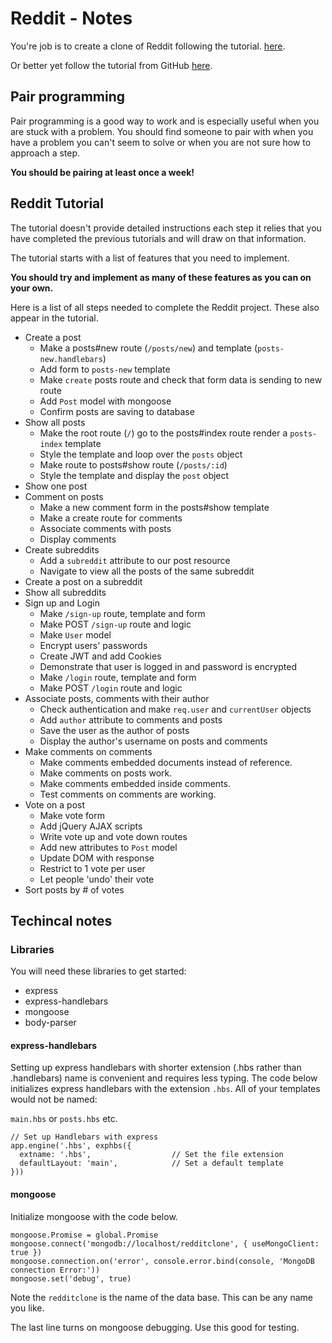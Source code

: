 # Reddit - Notes

You're job is to create a clone of Reddit following the tutorial.
[here](https://www.makeschool.com/online-courses/tutorials/reddit-clone-in-node-js/technical-planning).

Or better yet follow the tutorial from GitHub 
[here](https://github.com/MakeSchool-Tutorials/Node-Reddit-Clone).

## Pair programming

Pair programming is a good way to work and is especially useful when you 
are stuck with a problem. You should find someone to pair with when you 
have a problem you can't seem to solve or when you are not sure how to 
approach a step. 

**You should be pairing at least once a week!**

## Reddit Tutorial 

The tutorial doesn't provide detailed instructions each step
it relies that you have completed the previous tutorials and will draw
on that information. 

The tutorial starts with a list of features that you need to implement. 

**You should try and implement as many of these features as you can on 
your own.** 

Here is a list of all steps needed to complete the Reddit project. 
These also appear in the tutorial.  

- Create a post
  - Make a posts#new route (`/posts/new`) and template (`posts-new.handlebars`)
  - Add form to `posts-new` template
  - Make `create` posts route and check that form data is sending to new route
  - Add `Post` model with mongoose
  - Confirm posts are saving to database
- Show all posts
  - Make the root route (`/`) go to the posts#index route render a `posts-index` template
  - Style the template and loop over the `posts` object
  - Make route to posts#show route (`/posts/:id`)
  - Style the template and display the `post` object
- Show one post
- Comment on posts
  - Make a new comment form in the posts#show template
  - Make a create route for comments
  - Associate comments with posts
  - Display comments
- Create subreddits
  - Add a `subreddit` attribute to our post resource
  - Navigate to view all the posts of the same subreddit
- Create a post on a subreddit
- Show all subreddits
- Sign up and Login
  - Make `/sign-up` route, template and form
  - Make POST `/sign-up` route and logic
  - Make `User` model
  - Encrypt users' passwords
  - Create JWT and add Cookies
  - Demonstrate that user is logged in and password is encrypted
  - Make `/login` route, template and form
  - Make POST `/login` route and logic
- Associate posts, comments with their author
  - Check authentication and make `req.user` and `currentUser` objects
  - Add `author` attribute to comments and posts
  - Save the user as the author of posts
  - Display the author's username on posts and comments
- Make comments on comments
  - Make comments embedded documents instead of reference.
  - Make comments on posts work.
  - Make comments embedded inside comments.
  - Test comments on comments are working.
- Vote on a post
  - Make vote form
  - Add jQuery AJAX scripts
  - Write vote up and vote down routes
  - Add new attributes to `Post` model
  - Update DOM with response
  - Restrict to 1 vote per user
  - Let people 'undo' their vote
- Sort posts by # of votes

## Techincal notes

### Libraries

You will need these libraries to get started: 

- express
- express-handlebars
- mongoose
- body-parser

#### express-handlebars

Setting up express handlebars with shorter extension (.hbs rather than 
.handlebars) name is convenient and requires less typing. The code 
below initializes express handlebars with the extension `.hbs`. All of 
your templates would not be named:

`main.hbs` or `posts.hbs` etc. 

```
// Set up Handlebars with express
app.engine('.hbs', exphbs({
  extname: '.hbs',                  // Set the file extension
  defaultLayout: 'main',            // Set a default template
}))
```

#### mongoose 

Initialize mongoose with the code below. 

```
mongoose.Promise = global.Promise
mongoose.connect('mongodb://localhost/redditclone', { useMongoClient: true })
mongoose.connection.on('error', console.error.bind(console, 'MongoDB connection Error:'))
mongoose.set('debug', true)
```

Note the `redditclone` is the name of the data base. This can be 
any name you like. 

The last line turns on mongoose debugging. Use this good for testing.

















